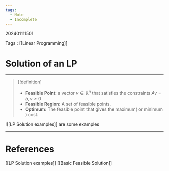 ```yaml
---
tags:
  - Note
  - Incomplete
---
```

202401111501

Tags : [[Linear Programming]]
# Solution of an LP
---
>[!definition]
>- **Feasible Point:** a vector $v\in\mathbb R^n$ that satisfies the constraints $Av = b, v\geq0$
>- **Feasible Region:** A set of feasible points.
>- **Optimum:** The feasible point that gives the maximum( or minimum ) cost.

![[LP Solution examples]] are some examples


---
# References
[[LP Solution examples]]
[[Basic Feasible Solution]]